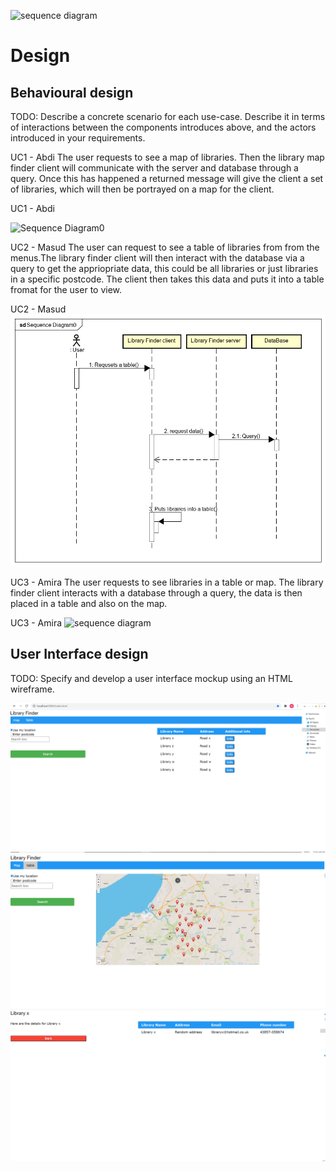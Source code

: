 ![sequence diagram](https://user-images.githubusercontent.com/80134408/118027659-14a94c00-b35a-11eb-894f-3d6f0aa8d10f.PNG)
# Design

## Behavioural design
TODO: Describe a concrete scenario for each use-case. 
Describe it in terms of interactions between the components introduces above, and the actors introduced in your requirements.

UC1 - Abdi
The user requests to see a map of libraries. Then the library map finder client will communicate with the server and database through a query. Once this has happened a returned message will give the client a set of libraries, which will then be portrayed on a map for the client.

UC1 - Abdi

![Sequence Diagram0](https://user-images.githubusercontent.com/80045786/116999122-167a6c00-acd7-11eb-9f05-fbc23aa55918.png)


UC2 - Masud 
The user can request to see a table of libraries from from the menus.The library finder client will then interact with the database via a query to get the appriopriate data, this could be all libraries or just libraries in a specific postcode. The client then takes this data and puts it into a table fromat for the user to view.

UC2 - Masud 
![Sequence Diagram](images/SequenceDiagram.png)


UC3 - Amira
The user requests to see libraries in a table or map. The library finder client interacts with a database through a query, the data is then placed in a table and also on the map.

UC3 - Amira
![sequence diagram](https://user-images.githubusercontent.com/80134408/118027659-14a94c00-b35a-11eb-894f-3d6f0aa8d10f.PNG)


## User Interface design
TODO: Specify and develop a user interface mockup using an HTML wireframe.

![Insert your wireframe screenshots for each use-case here](images/wireframe1.PNG)
![Insert your wireframe screenshots for each use-case here](images/wireframe2.PNG)
![Insert your wireframe screenshots for each use-case here](images/wireframe3.PNG)

